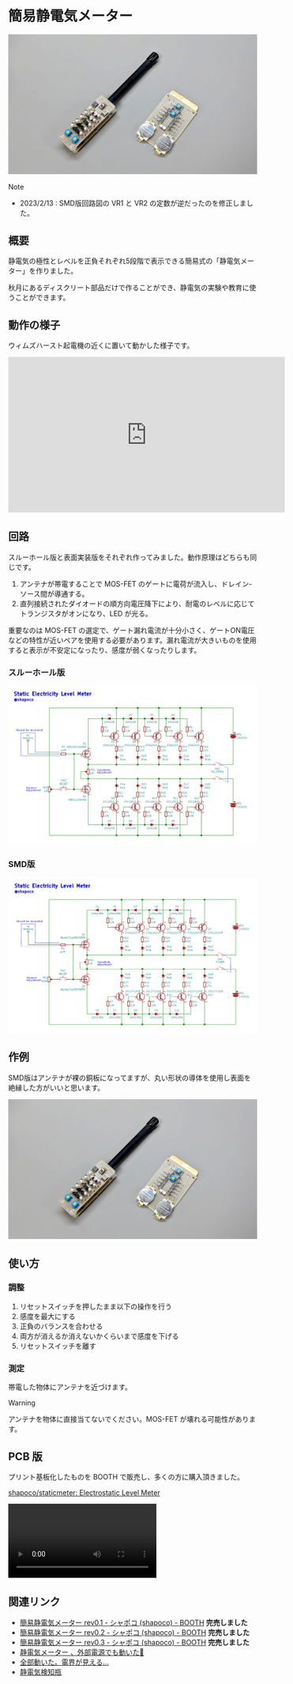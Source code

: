 # 簡易静電気メーター

![カバー画像](./cover.jpg)

> [!NOTE]
> - 2023/2/13 : SMD版回路図の VR1 と VR2 の定数が逆だったのを修正しました。

## 概要

静電気の極性とレベルを正負それぞれ5段階で表示できる簡易式の「静電気メーター」を作りました。

秋月にあるディスクリート部品だけで作ることができ、静電気の実験や教育に使うことができます。

## 動作の様子

ウィムズハースト起電機の近くに置いて動かした様子です。

<iframe width="560" height="315" src="https://www.youtube.com/embed/ZZIkuuMb_II?si=R-Kpk1I24lkyIgr1" title="YouTube video player" frameborder="0" allow="accelerometer; autoplay; clipboard-write; encrypted-media; gyroscope; picture-in-picture; web-share" referrerpolicy="strict-origin-when-cross-origin" allowfullscreen></iframe>

## 回路

スルーホール版と表面実装版をそれぞれ作ってみました。動作原理はどちらも同じです。

1. アンテナが帯電することで MOS-FET のゲートに電荷が流入し、ドレイン-ソース間が導通する。
2. 直列接続されたダイオードの順方向電圧降下により、耐電のレベルに応じてトランジスタがオンになり、LED が光る。

重要なのは MOS-FET の選定で、ゲート漏れ電流が十分小さく、ゲートON電圧などの特性が近いペアを使用する必要があります。漏れ電流が大きいものを使用すると表示が不安定になったり、感度が弱くなったりします。

### スルーホール版

![スルーホール版の回路図](./circuit_for_th.png)

### SMD版

![SMD版の回路図](./circuit_for_smd.png)

## 作例

SMD版はアンテナが裸の銅板になってますが、丸い形状の導体を使用し表面を絶縁した方がいいと思います。

![作例](./cover.jpg)

## 使い方

### 調整

1. リセットスイッチを押したまま以下の操作を行う
2. 感度を最大にする
3. 正負のバランスを合わせる
4. 両方が消えるか消えないかくらいまで感度を下げる
5. リセットスイッチを離す

### 測定

帯電した物体にアンテナを近づけます。

> [!WARNING]
> アンテナを物体に直接当てないでください。MOS-FET が壊れる可能性があります。

## PCB 版

プリント基板化したものを BOOTH で販売し、多くの方に購入頂きました。

[shapoco/staticmeter: Electrostatic Level Meter](https://github.com/shapoco/staticmeter)

![](https://www.shapoco.net/media/2023/20230218_static_meter_960x720_800kbps.mp4)

## 関連リンク

- [簡易静電気メーター rev0.1 - シャポコ (shapoco) - BOOTH](https://shapoco.booth.pm/items/4537598) **完売しました**
- [簡易静電気メーター rev0.2 - シャポコ (shapoco) - BOOTH](https://shapoco.booth.pm/items/4573943) **完売しました**
- [簡易静電気メーター rev0.3 - シャポコ (shapoco) - BOOTH](https://shapoco.booth.pm/items/5291534) **完売しました**
- [静電気メーター 、外部電源でも動いた🍣](https://x.com/shapoco/status/1626569698732298240)
- [全部動いた。電界が見える…](https://x.com/shapoco/status/1626829615095517185)
- [静電気検知瓶](../../2024/1130-electrostatic-detector-bottle/article.md)
